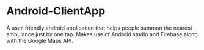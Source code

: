 # Android-ClientApp
A user-friendly android application that helps people summon the nearest ambulance just by one tap.
Makes use of Android studio and Firebase along with the Google Maps API.
